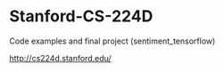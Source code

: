 # Stanford-CS-224D

Code examples and final project (sentiment_tensorflow)

http://cs224d.stanford.edu/
